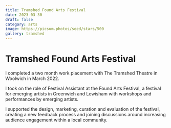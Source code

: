 ```yaml
---
title: Tramshed Found Arts Festival
date: 2023-03-30
draft: false
category: arts
image: https://picsum.photos/seed/stars/500
gallery: tramshed
---
```

# Tramshed Found Arts Festival

I completed a two month work placement with The Tramshed Theatre in Woolwich in March 2022. 

I took on the role of Festival Assistant at the Found Arts Festival, a festival for emerging artists in Greenwich and Lewisham with workshops and performances by emerging artists.

I supported the design, marketing, curation and evaluation of the festival, creating a new feedback process and joining discussions around increasing audience engagement within a local community. 